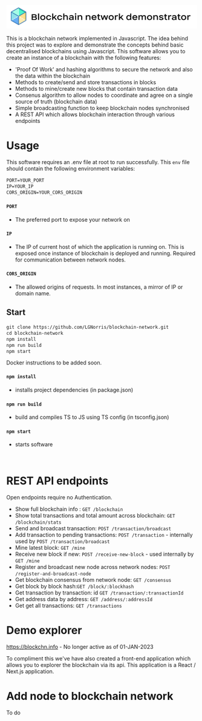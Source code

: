 ![Logo for github repo](/public/logo.png "Blockchain network demonstrator")

This is a blockchain network implemented in Javascript. The idea behind this project was to explore and demonstrate the concepts behind basic decentralised blockchains using Javascript. This software allows you to create an instance of a blockchain with the following features:

- 'Proof Of Work' and hashing algorithms to secure the network and also the data within the blockchain
- Methods to create/send and store transactions in blocks
- Methods to mine/create new blocks that contain transaction data
- Consenus algorithm to allow nodes to coordinate and agree on a single source of truth (blockchain data)
- Simple broadcasting function to keep blockchain nodes synchronised
- A REST API which allows blockchain interaction through various endpoints

# Usage

This software requires an .env file at root to run successfully. This `env` file should contain the following environment variables:

```
PORT=YOUR_PORT
IP=YOUR_IP
CORS_ORIGIN=YOUR_CORS_ORIGIN
```

#### `PORT`

- The preferred port to expose your network on

#### `IP`

- The IP of current host of which the application is running on. This is exposed once instance of blockchain is deployed and running. Required for communication between network nodes.

#### `CORS_ORIGIN`

- The allowed origins of requests. In most instances, a mirror of IP or domain name.
  <br>

## Start

```
git clone https://github.com/LGNorris/blockchain-network.git
cd blockchain-network
npm install
npm run build
npm start
```

Docker instructions to be added soon.

#### `npm install`

- installs project dependencies (in package.json)

#### `npm run build`

- build and compiles TS to JS using TS config (in tsconfig.json)

#### `npm start`

- starts software

<br>

# REST API endpoints

Open endpoints require no Authentication.

- Show full blockchain info : `GET /blockchain`
- Show total transactions and total amount across blockchain: `GET /blockchain/stats`
- Send and broadcast transaction: `POST /transaction/broadcast`
- Add transaction to pending transactions: `POST /transaction` - internally used by `POST /transaction/broadcast`
- Mine latest block: `GET /mine`
- Receive new block if new: `POST /receive-new-block` - used internally by `GET /mine`
- Register and broadcast new node across network nodes: `POST /register-and-broadcast-node`
- Get blockchain consensus from network node: `GET /consensus`
- Get block by block hash:`GET /block/:blockhash`
- Get transaction by transaction: id `GET /transaction/:transactionId`
- Get address data by address: `GET /address/:addressId`
- Get get all transactions: `GET /transactions`
  <br>
  
# Demo explorer

https://blockchn.info - No longer active as of 01-JAN-2023

To compliment this we've have also created a front-end application which allows you to explorer the blockchain via its api. This application is a React / Next.js application. 

# Add node to blockchain network

To do
